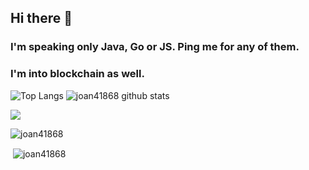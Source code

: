 ## Hi there 👋
### I'm speaking only Java, Go or JS. Ping me for any of them.
### I'm into blockchain as well.

![Top Langs](https://github-readme-stats.vercel.app/api/top-langs/?username=joan41868&theme=gruvbox)
![joan41868 github stats](https://github-readme-stats.vercel.app/api?username=joan41868&show_icons=true&theme=gruvbox)

![](https://komarev.com/ghpvc/?username=joan41868)


<p><img align="center" src="https://github-readme-stats.vercel.app/api/top-langs?username=joan41868&show_icons=true&locale=en&layout=compact" alt="joan41868" /></p>

<p>&nbsp;<img align="center" src="https://github-readme-stats.vercel.app/api?username=joan41868&show_icons=true&locale=en" alt="joan41868" /></p>
